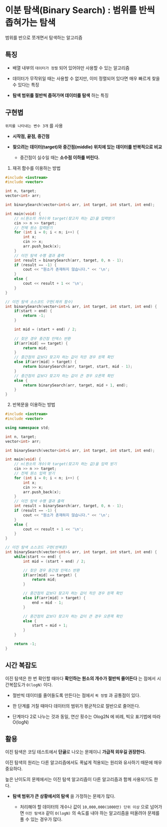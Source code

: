# 이분 탐색(Binary Search) : 범위를 반씩 좁혀가는 탐색

범위를 반으로 쪼개면서 탐색하는 알고리즘

## 특징

- 배열 내부의 `데이터가 정렬` 되어 있어야만 사용할 수 있는 알고리즘

- 데이터가 무작위일 때는 사용할 수 없지만, 이미 정렬되어 있다면 매우 빠르게 찾을 수 있다는 특징

- **탐색 범위를 절반씩 좁혀가며 데이터를 탐색** 하는 특징 

## 구현볍

`위치를 나타내는 변수 3개` 를 사용

- **시작점, 끝점, 중간점**

- **찾으려는 데이터(target)와 중간점(middle) 위치에 있는 데이터를 반복적으로 비교** 
  
  - 중간점이 실수일 때는 **소수점 이하를 버린다.** 

1. 재귀 함수를 이용하는 방법

```c++
#include <iostream>
#include <vector>

int n, target;
vector<int> arr;

int binarySearch(vector<int>& arr, int target, int start, int end); 

int main(void) {
    // n(원소의 개수)와 target(찾고자 하는 값)을 입력받기 
    cin >> n >> target;
    // 전체 원소 입력받기 
    for (int i = 0; i < n; i++) {
        int x;
        cin >> x;
        arr.push_back(x);
    }
    // 이진 탐색 수행 결과 출력 
    int result = binarySearch(arr, target, 0, n - 1);
    if (result == -1) {
        cout << "원소가 존재하지 않습니다." << '\n';
    }
    else {
        cout << result + 1 << '\n';
    }
}

// 이진 탐색 소스코드 구현(재귀 함수)
int binarySearch(vector<int>& arr, int target, int start, int end) {
    if(start > end) {
        return -1;
    }

    int mid = (start + end) / 2; 
    
    // 찾은 경우 중간점 인덱스 반환
    if(arr[mid] == target) {
        return mid;
    }
    // 중간점의 값보다 찾고자 하는 값이 작은 경우 왼쪽 확인
    else if(arr[mid] > target) {
        return binarySearch(arr, target, start, mid - 1);
    }
    // 중간점의 값보다 찾고자 하는 값이 큰 경우 오른쪽 확인
    else {
        return binarySearch(arr, target, mid + 1, end);
    }
}
```
2. 반복문을 이용하는 방법

```c++
#include <iostream>
#include <vector>

using namespace std;

int n, target;
vector<int> arr;

int binarySearch(vector<int>& arr, int target, int start, int end);

int main(void) {
    // n(원소의 개수)와 target(찾고자 하는 값)을 입력 받기 
    cin >> n >> target;
    // 전체 원소 입력 받기 
    for (int i = 0; i < n; i++) {
        int x;
        cin >> x;
        arr.push_back(x);
    }
    // 이진 탐색 수행 결과 출력 
    int result = binarySearch(arr, target, 0, n - 1);
    if (result == -1) {
        cout << "원소가 존재하지 않습니다." << '\n';
    }
    else {
        cout << result + 1 << '\n';
    }
}

// 이진 탐색 소스코드 구현(반복문)
int binarySearch(vector<int>& arr, int target, int start, int end) {
    while(start <= end) {
        int mid = (start + end) / 2;

        // 찾은 경우 중간점 인덱스 반환
        if(arr[mid] == target) {
            return mid;
        }

        // 중간점의 값보다 찾고자 하는 값이 작은 경우 왼쪽 확인
        else if(arr[mid] > target) {
            end = mid - 1;
        }

        // 중간점의 값보다 찾고자 하는 값이 큰 경우 오른쪽 확인
        else {
            start = mid + 1;
        }
    } 

    return -1;
}

```

## 시간 복잡도

이진 탐색은 한 번 확인할 때마다 **확인하는 원소의 개수가 절반씩 줄어든다** 는 점에서 시간복잡도가 `O(logN)` 이다.

- 절반씩 데이터를 줄어들도록 만든다는 점에서 `퀵 정렬` 과 공통점이 있다.

- 한 단계를 거칠 때마다 데이터의 범위가 평균적으로 절반으로 줄어든다.

- 단계마다 2로 나누는 것과 동일, 연산 횟수는 Olog2N 에 비례, 빅오 표기법에 따라 O(logN)  

## 활용

이진 탐색은 코딩 테스트에서 **단골**로 나오는 문제이니 **가급적 외우길 권장한다.**

이진 탐색의 원리는 다른 알고리즘에서도 폭넓게 적용되는 원리와 유사하기 때문에 매우 중요하다.

높은 난이도의 문제에서는 이진 탐색 알고리즘이 다른 알고리즘과 함께 사용되기도 한다.

- **탐색 범위가 큰 상황에서의 탐색** 을 가정하는 문제가 많다.
  
  - 처리해야 할 데이터의 개수나 값이 `10,000,000(1000만) 단위 이상` 으로 넘어가면 `이진 탐색과` 같이 `O(logN)` 의 속도를 내야 하는 알고리즘을 떠올려야 문제를 풀 수 있는 경우가 많다.



